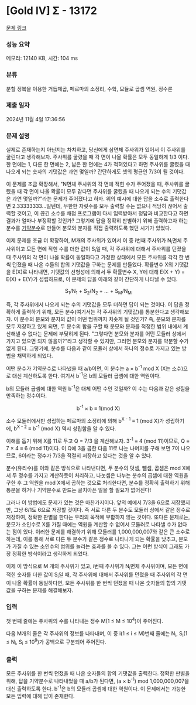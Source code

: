 # [Gold IV] Σ - 13172 

[문제 링크](https://www.acmicpc.net/problem/13172) 

### 성능 요약

메모리: 12140 KB, 시간: 104 ms

### 분류

분할 정복을 이용한 거듭제곱, 페르마의 소정리, 수학, 모듈로 곱셈 역원, 정수론

### 제출 일자

2024년 11월 4일 17:36:56

### 문제 설명

<p>실제로 존재하는지 아닌지는 차치하고, 당신에게 삼면체 주사위가 있어서 이 주사위를 굴린다고 생각해보자. 주사위를 굴렸을 때 각 면이 나올 확률은 모두 동일하게 1/3 이다. 한 면에는 1, 다른 한 면에는 2, 남은 한 면에는 4가 적혀있다고 하면 주사위를 굴렸을 때 나오게 되는 숫자의 기댓값은 과연 몇일까? 간단하게도 셋의 평균인 7/3이 될 것이다.</p>

<p>이 문제를 조금 확장해서, "N면체 주사위의 각 면에 적힌 수가 주어졌을 때, 주사위를 굴렸을 때 각 면이 나올 확률이 모두 같다면 주사위를 굴렸을 때 나오게 되는 수의 기댓값은 과연 몇일까?"라는 문제가 주어졌다고 하자. 위의 예시에 대한 답을 소수로 출력한다면 2.33333333...일텐데, 무한한 자릿수를 모두 출력할 수는 없으니 적당히 끊어서 출력할 것이고, 이 끊긴 소수를 채점 프로그램이 다시 입력받아서 정답과 비교한다고 하면 결과가 얼마나 부정확할 것인가? 그렇기에 답을 정확히 판별하기 위해 출력하고자 하는 분수를 <a href="https://ko.wikipedia.org/wiki/%EA%B8%B0%EC%95%BD%EB%B6%84%EC%88%98">기약분수</a>로 만들어 분모와 분자를 직접 출력하도록 했던 시기가 있었다.</p>

<p>이제 문제를 조금 더 확장하여, M개의 주사위가 있어서 이 중 i번째 주사위가 N<sub>i</sub>면체 주사위이고 모든 면에 적힌 수를 더한 값이 S<sub>i</sub>일 때, 각 주사위에 대해서 주사위를 던졌을 때 주사위의 각 면이 나올 확률이 동일하다고 가정한 상태에서 모든 주사위를 각각 한 번씩 던졌을 때 나온 수들의 합의 기댓값을 구하는 문제를 만들었다. 확률변수 X의 기댓값을 E(X)로 나타내면, 기댓값의 선형성에 의해서 두 확률변수 X, Y에 대해 E(X + Y) = E(X) + E(Y)가 성립하므로, 이 문제의 답을 아래와 같이 간단하게 나타낼 수 있다.</p>

<p style="text-align: center;">S<sub>1</sub>/N<sub>1</sub> + S<sub>2</sub>/N<sub>2</sub> + ... + S<sub>M</sub>/N<sub>M</sub></p>

<p>즉, 각 주사위에서 나오게 되는 수의 기댓값을 모두 더하면 답이 되는 것이다. 이 답을 정확하게 출력하기 위해, 모든 분수(여기서는 각 주사위의 기댓값)를 통분한다고 생각해보자. 이 분수의 분모와 분자의 값이 어떤 범위까지 치솟게 될 것인가? 즉, 분모와 분자를 모두 저장하고 있게 되면, 두 분수의 합을 구할 때 분모와 분자를 적정한 범위 내에서 계산해낼 수 없다는 문제에 부딪히게 된다. "그렇다면 분모와 분자를 어떤 모듈러 상에서 가지고 있으면 되지 않을까?"라고 생각할 수 있지만, 그러면 분모와 분자를 약분할 수가 없게 된다. 그렇기에, 분수를 다음과 같이 모듈러 상에서 하나의 정수로 가지고 있는 방법을 채택하게 되었다.</p>

<p>어떤 분수가 기약분수로 나타냈을 때 a/b이면, 이 분수는 a × b<sup>-1</sup> mod X (X는 소수)으로 대신 계산하도록 한다. 여기서 b<sup>-1</sup>은 b의 모듈러 곱셈에 대한 역원이다.</p>

<p>b의 모듈러 곱셈에 대한 역원 b<sup>-1</sup>은 대체 어떤 수인 것일까? 이 수는 다음과 같은 성질을 만족하는 정수이다.</p>

<p style="text-align: center;">b<sup>-1</sup> × b ≡ 1(mod X)</p>

<p>소수 모듈러에서만 성립하는 페르마의 소정리에 의해 b<sup>X - 1</sup> ≡ 1 (mod X)가 성립하기에, b<sup>X - 2</sup> ≡ b<sup>-1</sup> (mod X) 역시 성립함을 알 수 있다.</p>

<p>이해를 돕기 위해 X를 11로 두고 Q = 7/3 을 계산해보자. 3<sup>-1</sup> ≡ 4 (mod 11)이므로, Q ≡ 7 × 4 ≡ 6 (mod 11)이다. 이 Q에 3을 곱한 다음 11로 나눈 나머지를 구해 보면 7이 나오므로, 6이라는 정수가 7/3을 적절히 저장하고 있다는 것을 알 수 있다.</p>

<p>분수(유리수)를 이와 같은 방식으로 나타낸다면, 두 분수의 덧셈, 뺄셈, 곱셈은 mod X에서 두 정수를 가지고 계산하듯이 처리하고, 나눗셈은 나누는 분수의 곱셈에 대한 역원을 구한 후 그 역원을 mod X에서 곱하는 것으로 처리한다면, 분수를 정확히 출력하기 위해 통분을 하거나 기약분수로 만드는 골치아픈 일을 할 필요가 없어진다!</p>

<p>그러나 이 방법에도 문제가 있는 것은 마찬가지이다. 앞의 예에서 7/3을 6으로 저장했지만, 그냥 6/1도 6으로 저장할 것이다. 즉 서로 다른 두 분수도 모듈러 상에서 같은 정수로 저장하여, 정확한 판별을 한다는 우리의 목적에 부합하지 않는 것이다. 또다른 문제로는, 분모가 소인수로 X를 가질 때에는 역원을 계산할 수 없어서 모듈러로 나타낼 수가 없다는 점이 있다. 이러한 문제를 해결하기 위해 모듈러를 1,000,000,007와 같은 큰 소수로 하는데, 이를 통해 서로 다른 두 분수가 같은 정수로 나타나게 되는 확률을 낮추고, 분모가 가질 수 있는 소인수의 범위를 늘리는 효과를 볼 수 있다. 그는 이런 방식이 그래도 가장 정확한 방식이라고 생각하게 되었다.</p>

<p>이제 이 방식으로 M 개의 주사위가 있고, i번째 주사위가 N<sub>i</sub>면체 주사위이며, 모든 면에 적힌 숫자를 더한 값이 S<sub>i</sub>일 때, 각 주사위에 대해서 주사위를 던졌을 때 주사위의 각 면이 나올 확률이 동일하다면, 모든 주사위를 한 번씩 던졌을 때 나온 숫자들의 합의 기댓값을 구하는 문제를 해결해보자.</p>

<p> </p>

### 입력 

 <p>첫 번째 줄에는 주사위의 수를 나타내는 정수 M(1 ≤ M ≤ 10<sup>4</sup>)이 주어진다.</p>

<p>다음 M개의 줄은 각 주사위의 정보를 나타내며, 이 중 i(1 ≤ i ≤ M)번째 줄에는 N<sub>i</sub>, S<sub>i</sub>(1 ≤ N<sub>i</sub>, S<sub>i</sub> ≤ 10<sup>9</sup>)가 공백으로 구분되어 주어진다.</p>

### 출력 

 <p>모든 주사위를 한 번씩 던졌을 때 나온 숫자들의 합의 기댓값을 출력한다. 정확한 판별을 위해, 답을 기약분수로 나타내었을 때 a/b가 된다면, (a × b<sup>-1</sup>) mod 1,000,000,007을 대신 출력하도록 한다. b<sup>-1</sup>은 b의 모듈러 곱셈에 대한 역원이다. 이 문제에서는 가능한 모든 입력에 대해 답이 존재한다.</p>

